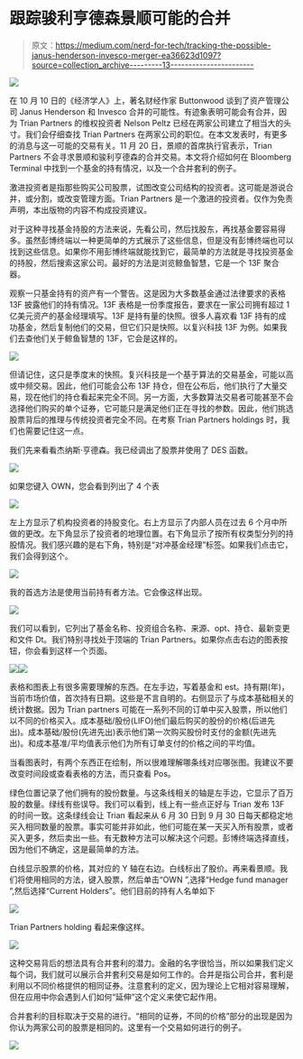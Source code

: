 # 跟踪骏利亨德森景顺可能的合并

> 原文：<https://medium.com/nerd-for-tech/tracking-the-possible-janus-henderson-invesco-merger-ea36623d1097?source=collection_archive---------13----------------------->

![](img/ae46d8c617f858f9404a37cb47f334f1.png)

在 10 月 10 日的《经济学人》上，著名财经作家 Buttonwood 谈到了资产管理公司 Janus Henderson 和 Invesco 合并的可能性。有迹象表明可能会有合并，因为 Trian Partners 的维权投资者 Nelson Peltz 已经在两家公司建立了相当大的头寸。我们会仔细查找 Trian Partners 在两家公司的职位。在本文发表时，有更多的消息与这一可能的交易有关。11 月 20 日，景顺的首席执行官表示，Trian Partners 不会寻求景顺和骏利亨德森的合并交易。本文将介绍如何在 Bloomberg Terminal 中找到一个基金的持有情况，以及一个合并套利的例子。

激进投资者是指那些购买公司股票，试图改变公司结构的投资者。这可能是游说合并，或分割，或改变管理方面。Trian Partners 是一个激进的投资者。仅作为免责声明，本出版物的内容不构成投资建议。

对于这种寻找基金持股的方法来说，先看公司，然后找股东，再找基金要容易得多。虽然彭博终端以一种更简单的方式展示了这些信息，但是没有彭博终端也可以找到这些信息。如果你不用彭博终端就能找到它，最简单的方法就是寻找投资基金的持股，然后搜索这家公司。最好的方法是浏览鲸鱼智慧，它是一个 13F 聚合器。

观察一只基金持有的资产有一个警告。这是因为大多数基金通过法律要求的表格 13F 披露他们的持有情况。13F 表格是一份季度报告，要求在一家公司拥有超过 1 亿美元资产的基金经理填写。13F 是持有量的快照。很多人喜欢看 13F 持有的成功基金，然后复制他们的交易，但它们只是快照。以复兴科技 13F 为例。如果我们去查他们关于鲸鱼智慧的 13F，它会是这样的。

![](img/22b054cade28b144580522f0cdd2183b.png)

但请记住，这只是季度末的快照。复兴科技是一个基于算法的交易基金，可能以高或中频交易。因此，他们可能会公布 13F 持仓，但在公布后，他们执行了大量交易，现在他们的持仓看起来完全不同。另一方面，大多数算法交易者可能甚至不会选择他们购买的单个证券，它可能只是满足他们正在寻找的参数。因此，他们挑选股票背后的推理与传统投资者完全不同。在考察 Trian Partners holdings 时，我们也需要记住这一点。

我们先来看看杰纳斯·亨德森。我已经调出了股票并使用了 DES 函数。

![](img/ea341a1cac956cba720432d73c57418b.png)

如果您键入 OWN，您会看到列出了 4 个表

![](img/b2cf42ccd3846b4fe7a5fb6ad7113dbc.png)

左上方显示了机构投资者的持股变化。右上方显示了内部人员在过去 6 个月中所做的更改。左下角显示了投资者的地理位置。右下角显示了按所有权类型分列的持股情况。我们感兴趣的是右下角，特别是“对冲基金经理”标签。如果我们点击它，我们会得到这个。

![](img/c3b5c1b4126dc18de242896a8c7adb05.png)

我的首选方法是使用当前持有者方法。它会像这样出现。

![](img/662dad3be2e1a2b3bdd1c307f55087a6.png)

我们可以看到，它列出了基金名称、投资组合名称、来源、opt、持仓、最新变更和文件 Dt。我们特别寻找处于顶端的 Trian Partners。如果你点击右边的图表按钮，你会看到这样一个页面。

![](img/9dcf28b8a11e60f6eb135533f1eb7a18.png)![](img/e9e49b4a91757939c37dd2d1721e1e18.png)

表格和图表上有很多需要理解的东西。在左手边，写着基金和 est。持有期(年)，当前市场价值，首次持有日期。这些是不言自明的。右侧显示了与成本基础相关的统计数据。因为 Trian partners 可能在一系列不同的订单中买入股票，所以他们以不同的价格买入。成本基础/股份(LIFO)他们最后购买的股份的价格(后进先出)。成本基础/股份(先进先出)表示他们第一次购买股份时支付的金额(先进先出)。和成本基准/平均值表示他们为所有订单支付的价格之间的平均值。

当看图表时，有两个东西正在绘制，所以很难理解哪条线对应哪张图。我建议不要改变时间段或查看表格的方法，而只查看 Pos。

绿色位置记录了他们拥有的股份数量。与这条线相关的轴是左手边，它显示了百万股的数量。绿线有些误导。我们可以看到，线上有一些点正好与 Trian 发布 13F 的时间一致。这条绿线会让 Trian 看起来从 6 月 30 日到 9 月 30 日每天都稳定地买入相同数量的股票。事实可能并非如此，他们可能在某一天买入所有股票，或者买入更多，然后卖出一些。有无数种方法可以解决这个问题。彭博终端选择直线，因为他们不确定，这是最简单的方法。

白线显示股票的价格，其对应的 Y 轴在右边。白线标出了股价。再来看景顺。我们将使用相同的方法，键入股票，然后单击“OWN ”,选择“Hedge fund manager ”,然后选择“Current Holders”。他们目前的持有人名单如下

![](img/693262e206ad304d745a24a3f5918bee.png)

Trian Partners holding 看起来像这样。

![](img/a24637bb055318b688836ecd16c0dd72.png)

这种交易背后的想法具有合并套利的潜力。金融的名字很恰当，所以如果我们定义每个词，我们就可以展示合并套利交易是如何工作的。合并是指公司合并，套利是利用以不同价格提供的相同证券。注意套利的定义，因为理论上它相对容易理解，但在应用中你会遇到人们如何“延伸”这个定义来使它起作用。

合并套利的目标取决于交易的进行。“相同的证券，不同的价格”部分的出现是因为你认为两家公司的股票是相同的。这里有一个交易如何进行的例子。

![](img/0de0992e5addee4a8fe8dfed12d3e661.png)